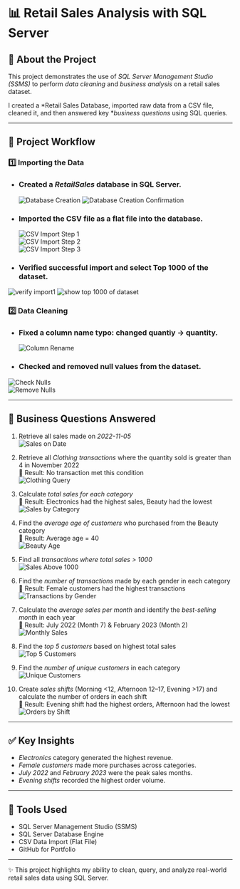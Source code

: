 # 📊 Retail Sales Analysis with SQL Server  

## 🔎 About the Project  
This project demonstrates the use of *SQL Server Management Studio (SSMS)* to perform *data cleaning* and *business analysis* on a retail sales dataset.  

I created a *Retail Sales Database, imported raw data from a CSV file, cleaned it, and then answered key **business questions* using SQL queries.  

---

## 📂 Project Workflow  

### 1️⃣ Importing the Data  
- ### Created a *RetailSales* database in SQL Server.
  ![Database Creation](https://github.com/AnimashaunRoheemot/-Retail-Sales-Analysis-with-SQL-Server/blob/main/db_creation.png.png)
  ![Database Creation Confirmation](https://github.com/AnimashaunRoheemot/-Retail-Sales-Analysis-with-SQL-Server/blob/main/Screenshot%20(144).png) 
- ### Imported the CSV file as a flat file into the database.
  ![CSV Import Step 1](https://github.com/AnimashaunRoheemot/-Retail-Sales-Analysis-with-SQL-Server/blob/main/Screenshot%20(146).png)  
![CSV Import Step 2](https://github.com/AnimashaunRoheemot/-Retail-Sales-Analysis-with-SQL-Server/blob/main/Screenshot%20(147).png)  
![CSV Import Step 3](https://github.com/AnimashaunRoheemot/-Retail-Sales-Analysis-with-SQL-Server/blob/main/Screenshot%20(148).png)  
- ### Verified successful import and select Top 1000 of the dataset. 
![verify import1](https://github.com/AnimashaunRoheemot/-Retail-Sales-Analysis-with-SQL-Server/blob/main/Screenshot%20(149).png)
![show top 1000 of dataset](https://github.com/AnimashaunRoheemot/-Retail-Sales-Analysis-with-SQL-Server/blob/main/Screenshot%20(152).png) 

### 2️⃣ Data Cleaning  
- ### Fixed a column name typo: changed quantiy → quantity.
  ![Column Rename](https://github.com/AnimashaunRoheemot/-Retail-Sales-Analysis-with-SQL-Server/blob/main/Screenshot%20(158).png) 
- ### Checked and removed null values from the dataset.    
![Check Nulls](https://github.com/AnimashaunRoheemot/-Retail-Sales-Analysis-with-SQL-Server/blob/main/Screenshot%20(159).png)  
![Remove Nulls](https://github.com/AnimashaunRoheemot/-Retail-Sales-Analysis-with-SQL-Server/blob/main/Screenshot%20(160).png)  

---

## 🎯 Business Questions Answered  

1. Retrieve all sales made on *2022-11-05*  
   ![Sales on Date](images/sales_on_date.png)  

2. Retrieve all *Clothing transactions* where the quantity sold is greater than 4 in November 2022  
   📌 Result: No transaction met this condition  
   ![Clothing Query](images/clothing_query.png)  

3. Calculate *total sales for each category*  
   📌 Result: Electronics had the highest sales, Beauty had the lowest  
   ![Sales by Category](images/sales_by_category.png)  

4. Find the *average age of customers* who purchased from the Beauty category  
   📌 Result: Average age = 40  
   ![Beauty Age](images/beauty_age.png)  

5. Find all *transactions where total sales > 1000*  
   ![Sales Above 1000](images/sales_above_1000.png)  

6. Find the *number of transactions* made by each gender in each category  
   📌 Result: Female customers had the highest transactions  
   ![Transactions by Gender](images/transactions_by_gender.png)  

7. Calculate the *average sales per month* and identify the *best-selling month* in each year  
   📌 Result: July 2022 (Month 7) & February 2023 (Month 2)  
   ![Monthly Sales](images/monthly_sales.png)  

8. Find the *top 5 customers* based on highest total sales  
   ![Top 5 Customers](images/top5_customers.png)  

9. Find the *number of unique customers* in each category  
   ![Unique Customers](images/unique_customers.png)  

10. Create *sales shifts* (Morning <12, Afternoon 12–17, Evening >17) and calculate the number of orders in each shift  
    📌 Result: Evening shift had the highest orders, Afternoon had the lowest  
    ![Orders by Shift](images/orders_by_shift.png)  

---

## ✅ Key Insights  
- *Electronics* category generated the highest revenue.  
- *Female customers* made more purchases across categories.  
- *July 2022* and *February 2023* were the peak sales months.  
- *Evening shifts* recorded the highest order volume.  

---

## 🚀 Tools Used  
- SQL Server Management Studio (SSMS)  
- SQL Server Database Engine  
- CSV Data Import (Flat File)  
- GitHub for Portfolio  

---

✨ This project highlights my ability to clean, query, and analyze real-world retail sales data using SQL Server.
